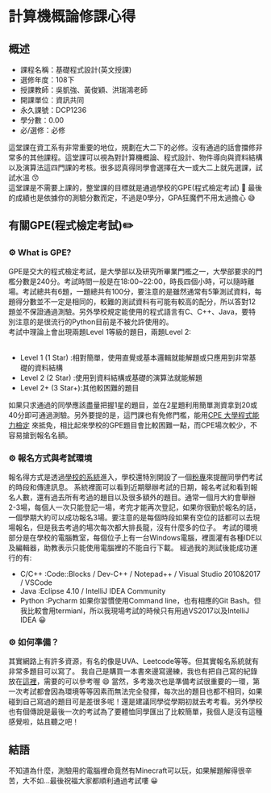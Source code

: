 # 計算機概論修課心得

## 概述
- 課程名稱：基礎程式設計(英文授課)
- 選修年度：108下
- 授課教師：吳凱強、黃俊穎、洪瑞鴻老師
- 開課單位：資訊共同  
- 永久課號：DCP1236
- 學分數：0.00
- 必/選修：必修

這堂課在資工系有非常重要的地位，規劃在大二下的必修。沒有通過的話會擋修非常多的其他課程。這堂課可以視為對計算機概論、程式設計、物件導向與資料結構以及演算法這四門課的考核。很多認真得同學會選擇在大一或大二上就先選課，試試水溫 😙 <br/>
這堂課是不需要上課的，整堂課的目標就是通過學校的GPE(程式檢定考試) 🏁 最後的成績也是依據你的測驗分數而定，不過是0學分，GPA狂魔們不用太過擔心 😅

## 有關GPE(程式檢定考試)✏️

### ⚙️ What is GPE?
GPE是交大的程式檢定考試，是大學部以及研究所畢業門檻之一，大學部要求的門檻分數是240分。考試時間一般是在18:00~22:00，時長四個小時，可以隨時離場。考試總共有6題，一題總共有100分，要注意的是雖然通常有5筆測試資料，每題得分數並不一定是相同的，較難的測試資料有可能有較高的配分，所以答對12題並不保證通過測驗。另外學校規定能使用的程式語言有C、C++、Java，要特別注意的是很流行的Python目前是不被允許使用的。
<br/>
考試中理論上會出現兩題Level 1等級的題目，兩題Level 2:
<br/><br/>

- Level 1  (1 Star) :相對簡單，使用直覺或基本邏輯就能解題或只應用到非常基礎的資料結構
- Level 2  (2 Star) :使用到資料結構或基礎的演算法就能解題
- Level 2+ (3 Star+):其他較困難的題目

如果只求通過的同學應該盡量把握1星的題目，並在2星題利用簡單測資拿到20或40分即可通過測驗。另外要提的是，這門課也有免修門檻，能用[CPE 大學程式能力檢定](https://cpe.cse.nsysu.edu.tw) 來抵免，相比起來學校的GPE題目會比較困難一點，而CPE場次較少，不容易搶到報名名額。

### ⚙️ 報名方式與考試環境
報名得方式是透過[學校的系統](http://gpe3.acm-icpc.tw/)進入，學校還特別開設了一個[粉專](https://www.facebook.com/nctupe)來提醒同學們考試的時段和傳達訊息。
系統裡面可以看到近期舉辦考試的日期，報名考試和看到報名人數，還有過去所有考過的題目以及很多額外的題目。通常一個月大約會舉辦2-3場，每個人一次只能登記一場，考完才能再次登記，如果你很勤於報名的話，一個學期大約可以成功報名3場。要注意的是每個時段如果有空位的話都可以去現場報名，但是我去考過的場次每次都大排長龍，沒有什麼多的位子。
考試的環境部分是在學校的電腦教室，每個位子上有一台Windows電腦，裡面灌有各種IDE以及編輯器，助教表示只能使用電腦裡的不能自行下載。
經過我的測試後能成功運行的有:<br/>

- C/C++ :Code::Blocks / Dev-C++ / Notepad++ / Visual Studio 2010&2017 / VSCode
- Java  :Eclipse 4.10 / IntelliJ IDEA Community 
- Python :Pycharm
如果你習慣使用Command line，也有相應的Git Bash。但我比較會用termianl，所以我現場考試的時候只有用過VS2017以及IntelliJ IDEA 😀

### ⚙️ 如何準備？
其實網路上有許多資源，有名的像是UVA、Leetcode等等。但其實報名系統就有非常多題目可以寫了。
我自己是購買一本書來邊寫邊練，我也有把自己寫的紀錄放在[這裡](https://github.com/hankshyu/CPE-solution-in-Java)，需要的可以參考喔 😄
當然，多考幾次也是準備考試很重要的一環，第一次考試都會因為環境等等因素而無法完全發揮，每次出的題目也都不相同，如果碰到自己寫過的題目可是差很多呢！還是建議同學從學期初就去考考看。另外學校也有個傳說是最後一次的考試為了要體恤同學匯出了比較簡單，我個人是沒有這種感覺啦，姑且聽之吧！

## 結語
不知道為什麼，測驗用的電腦裡命竟然有Minecraft可以玩，如果解題解得很辛苦，大不如...最後祝福大家都順利通過考試嘍 😀


